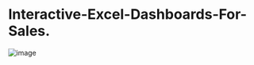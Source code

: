 # Interactive-Excel-Dashboards-For-Sales.

![image](https://user-images.githubusercontent.com/104089846/201280976-7a81fd8a-4f71-47dd-8e23-797e144a2549.png)
